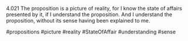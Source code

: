 4.021 The proposition is a picture of reality, for I know the state of affairs presented by it, if I understand the proposition. And I understand the proposition, without its sense having been explained to me.

#propositions #picture #reality #StateOfAffair #understanding #sense 